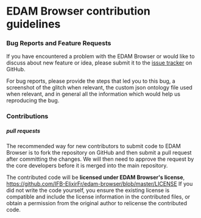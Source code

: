 # EDAM Browser contribution guidelines

### Bug Reports and Feature Requests

If you have encountered a problem with the EDAM Browser or would like to discuss about
new feature or idea, please submit it to the [issue tracker](https://github.com/IFB-ElixirFr/edam-browser/issues) on GitHub.

For bug reports, please provide the steps that led you to this bug, a screenshot of the glitch when relevant, the custom 
json ontology file used when relevant, and in general all the information which would help us reproducing the bug.

### Contributions

##### pull requests

The recommended way for new contributors to submit code to EDAM Browser is to fork the repository on GitHub and then submit a pull request after committing the changes. We will then need to approve the request by the core developers before it is merged into the main repository.

The contributed code will be **licensed under EDAM Browser's license**,
https://github.com/IFB-ElixirFr/edam-browser/blob/master/LICENSE 
If you did not write the code yourself, you ensure the existing
license is compatible and include the license information in the
contributed files, or obtain a permission from the original
author to relicense the contributed code.